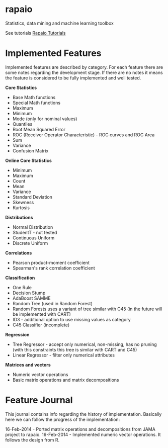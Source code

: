 rapaio
======

Statistics, data mining and machine learning toolbox

See tutorials [Rapaio Tutorials](http://padreati.github.io/rapaio/)

Implemented Features
====================

Implemented features are described by category. For each feature there are some
notes regarding the development stage. If there are no notes it means the feature
is considered to be fully implemented and well tested.

**Core Statistics**
* Base Math functions
* Special Math functions
* Maximum
* Minimum
* Mode (only for nominal values)
* Quantiles
* Root Mean Squared Error
* ROC (Receiver Operator Characteristic) - ROC curves and ROC Area
* Sum
* Variance
* Confusion Matrix

**Online Core Statistics**
* Minimum
* Maximum
* Count
* Mean
* Variance
* Standard Deviation
* Skewness
* Kurtosis

**Distributions**
* Normal Distribution
* StudentT - not tested
* Continuous Uniform
* Discrete Uniform

**Correlations**
* Pearson product-moment coefficient
* Spearman's rank correlation coefficient

**Classification**
* One Rule
* Decision Stump
* AdaBoost SAMME
* Random Tree (used in Random Forest)
* Random Forests uses a variant of tree similar with C45 (in the future will be implemented with CART)
* ID3 - additional option to use missing values as category
* C45 Classifier (incomplete)

**Regression**

* Tree Regressor - accept only numerical, non-missing, has no pruning (with this constraints
this tree is similar with CART and C45)
* Linear Regressor - filter only numerical attributes

**Matrices and vectors**
* Numeric vector operations
* Basic matrix operations and matrix decompositions

Feature Journal
===============

This journal contains info regarding the history of implementation. Basically here we can follow
the progress of the implementation:

16-Feb-2014 - Ported matrix operations and decompositions from JAMA project to rapaio.
16-Feb-2014 - Implemented numeric vector operations. It follows the design from R.